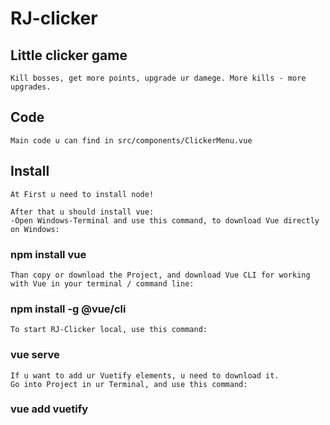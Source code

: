# RJ-clicker

## Little clicker game
```
Kill bosses, get more points, upgrade ur damege. More kills - more upgrades.
```
## Code
```
Main code u can find in src/components/ClickerMenu.vue
```

## Install
```
At First u need to install node!
```

```
After that u should install vue:
-Open Windows-Terminal and use this command, to download Vue directly on Windows:
```

### npm install vue

```
Than copy or download the Project, and download Vue CLI for working with Vue in your terminal / command line:
```

### npm install -g @vue/cli

```
To start RJ-Clicker local, use this command:
```

### vue serve

```
If u want to add ur Vuetify elements, u need to download it.
Go into Project in ur Terminal, and use this command:
```

### vue add vuetify


